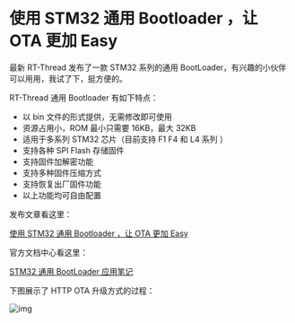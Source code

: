 # 使用 STM32 通用 Bootloader ，让 OTA 更加 Easy

最新 RT-Thread 发布了一款 STM32 系列的通用 BootLoader，有兴趣的小伙伴可以用用，我试了下，挺方便的。

RT-Thread 通用 Bootloader 有如下特点：

- 以 bin 文件的形式提供，无需修改即可使用
- 资源占用小，ROM 最小只需要 16KB，最大 32KB
- 适用于多系列 STM32 芯片（目前支持 F1 F4 和 L4 系列 ）
- 支持各种 SPI Flash 存储固件
- 支持固件加解密功能
- 支持多种固件压缩方式
- 支持恢复出厂固件功能
- 以上功能均可自由配置

发布文章看这里： 

[使用 STM32 通用 Bootloader ，让 OTA 更加 Easy](https://mp.weixin.qq.com/s?__biz=MzIwMzA2NzI1Ng==&mid=2655157340&idx=1&sn=cc484445e5159364e00c9b732d5f51b3&chksm=8d63c64bba144f5df5ff0c55b1c92de4398eee915846fcdd3c944b543b81da8b12ca1674bcf0&mpshare=1&scene=1&srcid=0329pskukobmDRuzGMR1Wczj#rd)

官方文档中心看这里：

[STM32 通用 BootLoader 应用笔记](https://www.rt-thread.org/document/site/application-note/system/rtboot/an0028-rtboot/)

下图展示了 HTTP OTA 升级方式的过程： 

![img](https://www.rt-thread.org/qa/data/attachment/forum/201903/31/103742vauewcywcyqunpap.gif) 
